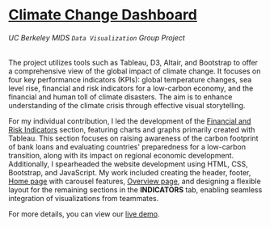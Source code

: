# [Climate Change Dashboard](https://groups.ischool.berkeley.edu/ClimateVis/index.html)
###### <i>UC Berkeley MIDS `Data Visualization` Group Project</i>

The project utilizes tools such as Tableau, D3, Altair, and Bootstrap to offer a comprehensive view of the global impact of climate change. It focuses on four key performance indicators (KPIs): global temperature changes, sea level rise, financial and risk indicators for a low-carbon economy, and the financial and human toll of climate disasters. The aim is to enhance understanding of the climate crisis through effective visual storytelling.

For my individual contribution, I led the development of the [Financial and Risk Indicators](https://groups.ischool.berkeley.edu/ClimateVis/cfbl.html) section, featuring charts and graphs primarily created with Tableau. This section focuses on raising awareness of the carbon footprint of bank loans and evaluating countries' preparedness for a low-carbon transition, along with its impact on regional economic development. Additionally, I spearheaded the website development using HTML, CSS, Bootstrap, and JavaScript. My work included creating the header, footer, [Home page](https://groups.ischool.berkeley.edu/ClimateVis/index.html) with carousel features, [Overview page](https://groups.ischool.berkeley.edu/ClimateVis/overview.html), and designing a flexible layout for the remaining sections in the **INDICATORS** tab, enabling seamless integration of visualizations from teammates.

For more details, you can view our [live demo](https://drive.google.com/file/d/1b4dWghYWxcTrHJvncjXVlBWemisMCdLA/view).













